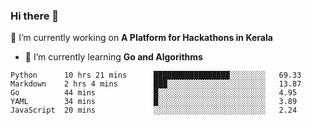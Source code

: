 ### Hi there 👋
 🔭 I’m currently working on **A Platform for Hackathons in Kerala**
- 🌱 I’m currently learning **Go and Algorithms**

<!--START_SECTION:waka-->
```text
Python      10 hrs 21 mins      █████████████████░░░░░░░░   69.33 
Markdown    2 hrs 4 mins        ███░░░░░░░░░░░░░░░░░░░░░░   13.87 
Go          44 mins             █░░░░░░░░░░░░░░░░░░░░░░░░   4.95 
YAML        34 mins             █░░░░░░░░░░░░░░░░░░░░░░░░   3.89 
JavaScript  20 mins             ░░░░░░░░░░░░░░░░░░░░░░░░░   2.24
```
<!--END_SECTION:waka-->
